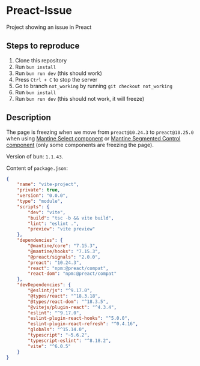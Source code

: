 # Preact-Issue

Project showing an issue in Preact

## Steps to reproduce

1. Clone this repository
2. Run `bun install`
3. Run `bun run dev` (this should work)
4. Press `Ctrl + C` to stop the server
5. Go to branch `not_working` by running `git checkout not_working`
6. Run `bun install`
7. Run `bun run dev` (this should not work, it will freeze)

## Description

The page is freezing when we move from `preact@10.24.3` to `preact@10.25.0` when using [Mantine Select component](https://mantine.dev/core/select/) or [Mantine Segmented Control component](https://mantine.dev/core/segmented-control/) (only some components are freezing the page).

Version of bun: `1.1.43`.

Content of `package.json`:

```json
{
	"name": "vite-project",
	"private": true,
	"version": "0.0.0",
	"type": "module",
	"scripts": {
		"dev": "vite",
		"build": "tsc -b && vite build",
		"lint": "eslint .",
		"preview": "vite preview"
	},
	"dependencies": {
		"@mantine/core": "7.15.3",
		"@mantine/hooks": "7.15.3",
		"@preact/signals": "2.0.0",
		"preact": "10.24.3",
		"react": "npm:@preact/compat",
		"react-dom": "npm:@preact/compat"
	},
	"devDependencies": {
		"@eslint/js": "^9.17.0",
		"@types/react": "^18.3.18",
		"@types/react-dom": "^18.3.5",
		"@vitejs/plugin-react": "^4.3.4",
		"eslint": "^9.17.0",
		"eslint-plugin-react-hooks": "^5.0.0",
		"eslint-plugin-react-refresh": "^0.4.16",
		"globals": "^15.14.0",
		"typescript": "~5.6.2",
		"typescript-eslint": "^8.18.2",
		"vite": "^6.0.5"
	}
}
```
